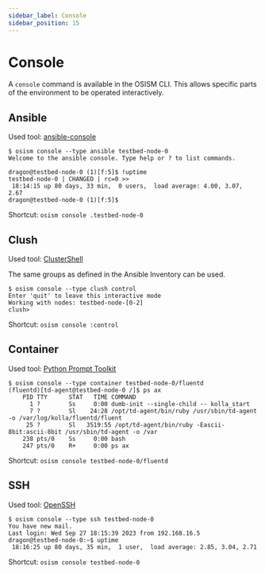 ```yaml
---
sidebar_label: Console
sidebar_position: 15
---
```


# Console

A `console` command is available in the OSISM CLI. This allows specific parts of the
environment to be operated interactively.

## Ansible

Used tool: [ansible-console](https://docs.ansible.com/ansible/latest/cli/ansible-console.html)

```
$ osism console --type ansible testbed-node-0
Welcome to the ansible console. Type help or ? to list commands.

dragon@testbed-node-0 (1)[f:5]$ !uptime
testbed-node-0 | CHANGED | rc=0 >>
 18:14:15 up 80 days, 33 min,  0 users,  load average: 4.00, 3.07, 2.67
dragon@testbed-node-0 (1)[f:5]$
```

Shortcut: `osism console .testbed-node-0`

## Clush

Used tool: [ClusterShell](https://clustershell.readthedocs.io)

The same groups as defined in the Ansible Inventory can be used.

```
$ osism console --type clush control
Enter 'quit' to leave this interactive mode
Working with nodes: testbed-node-[0-2]
clush>
```

Shortcut: `osism console :control`

## Container

Used tool: [Python Prompt Toolkit](https://python-prompt-toolkit.readthedocs.io/en/master/index.html)

```
$ osism console --type container testbed-node-0/fluentd
(fluentd)[td-agent@testbed-node-0 /]$ ps ax
    PID TTY      STAT   TIME COMMAND
      1 ?        Ss     0:00 dumb-init --single-child -- kolla_start
      7 ?        Sl    24:28 /opt/td-agent/bin/ruby /usr/sbin/td-agent -o /var/log/kolla/fluentd/fluent
     25 ?        Sl   3519:55 /opt/td-agent/bin/ruby -Eascii-8bit:ascii-8bit /usr/sbin/td-agent -o /var
    238 pts/0    Ss     0:00 bash
    247 pts/0    R+     0:00 ps ax
```

Shortcut: `osism console testbed-node-0/fluentd`

## SSH

Used tool: [OpenSSH](https://www.openssh.com)

```
$ osism console --type ssh testbed-node-0
You have new mail.
Last login: Wed Sep 27 18:15:39 2023 from 192.168.16.5
dragon@testbed-node-0:~$ uptime
 18:16:25 up 80 days, 35 min,  1 user,  load average: 2.85, 3.04, 2.71
```

Shortcut: `osism console testbed-node-0`
